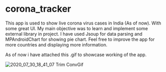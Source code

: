 # corona_tracker
This app is used to show live corona virus cases in India (As of now). With some great UI.
My main objective was to learn and implement some external library in project. I have used Jsoup for data parsing and MPAndroidChart for showing pie chart.
Feel free to improve the app for more countries and displaying more information.

As of now i have attached this .gif to showcase working of the app.

![2020_07_30_18_41_07 Trim ConvGif](https://user-images.githubusercontent.com/65165548/88928004-e90b1880-d295-11ea-9961-8dcd4e4bc524.gif)
